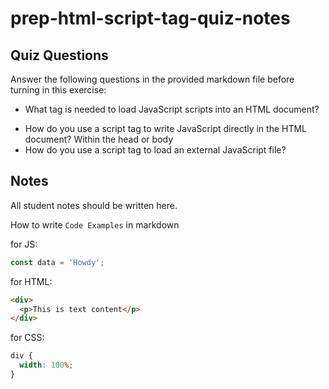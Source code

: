 # prep-html-script-tag-quiz-notes

## Quiz Questions

Answer the following questions in the provided markdown file before turning in this exercise:

- What tag is needed to load JavaScript scripts into an HTML document?
<script> </script> <script src> </script>

- How do you use a script tag to write JavaScript directly in the HTML document?
  Within the head or body
- How do you use a script tag to load an external JavaScript file?
<script src=""></script>

## Notes

All student notes should be written here.

How to write `Code Examples` in markdown

for JS:

```javascript
const data = 'Howdy';
```

for HTML:

```html
<div>
  <p>This is text content</p>
</div>
```

for CSS:

```css
div {
  width: 100%;
}
```
